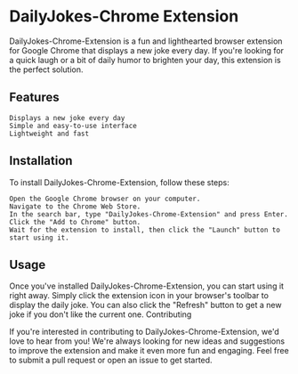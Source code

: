 # DailyJokes-Chrome Extension

DailyJokes-Chrome-Extension is a fun and lighthearted browser extension for Google Chrome that displays a new joke every day. If you're looking for a quick laugh or a bit of daily humor to brighten your day, this extension is the perfect solution.

## Features

    Displays a new joke every day
    Simple and easy-to-use interface
    Lightweight and fast

## Installation

To install DailyJokes-Chrome-Extension, follow these steps:

    Open the Google Chrome browser on your computer.
    Navigate to the Chrome Web Store.
    In the search bar, type "DailyJokes-Chrome-Extension" and press Enter.
    Click the "Add to Chrome" button.
    Wait for the extension to install, then click the "Launch" button to start using it.

## Usage

Once you've installed DailyJokes-Chrome-Extension, you can start using it right away. Simply click the extension icon in your browser's toolbar to display the daily joke. You can also click the "Refresh" button to get a new joke if you don't like the current one.
Contributing

If you're interested in contributing to DailyJokes-Chrome-Extension, we'd love to hear from you! We're always looking for new ideas and suggestions to improve the extension and make it even more fun and engaging. Feel free to submit a pull request or open an issue to get started.
